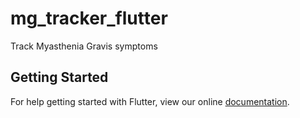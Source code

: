 # mg_tracker_flutter

Track Myasthenia Gravis symptoms

## Getting Started

For help getting started with Flutter, view our online
[documentation](https://flutter.io/).
